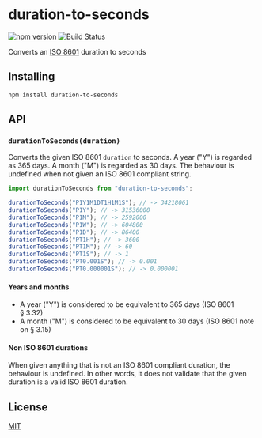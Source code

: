 # duration-to-seconds

[![npm version](https://img.shields.io/npm/v/duration-to-seconds.svg?style=flat-square)](https://www.npmjs.com/package/duration-to-seconds)
[![Build Status](https://travis-ci.com/rtomrud/duration-to-seconds.svg?branch=master)](https://travis-ci.com/rtomrud/duration-to-seconds)

Converts an [ISO 8601](http://xml.coverpages.org/ISO-FDIS-8601.pdf
) duration to seconds

## Installing

```bash
npm install duration-to-seconds
```

## API

### `durationToSeconds(duration)`

Converts the given ISO 8601 `duration` to seconds. A year ("Y") is regarded as 365 days. A month ("M") is regarded as 30 days. The behaviour is undefined when not given an ISO 8601 compliant string.

```js
import durationToSeconds from "duration-to-seconds";

durationToSeconds("P1Y1M1DT1H1M1S"); // -> 34218061
durationToSeconds("P1Y"); // -> 31536000
durationToSeconds("P1M"); // -> 2592000
durationToSeconds("P1W"); // -> 604800
durationToSeconds("P1D"); // -> 86400
durationToSeconds("PT1H"); // -> 3600
durationToSeconds("PT1M"); // -> 60
durationToSeconds("PT1S"); // -> 1
durationToSeconds("PT0.001S"); // -> 0.001
durationToSeconds("PT0.000001S"); // -> 0.000001
```

#### Years and months

- A year ("Y") is considered to be equivalent to 365 days (ISO 8601 § 3.32)
- A month ("M") is considered to be equivalent to 30 days (ISO 8601 note on § 3.15)

#### Non ISO 8601 durations

When given anything that is not an ISO 8601 compliant duration, the behaviour is undefined. In other words, it does not validate that the given duration is a valid ISO 8601 duration.

## License

[MIT](./LICENSE)
